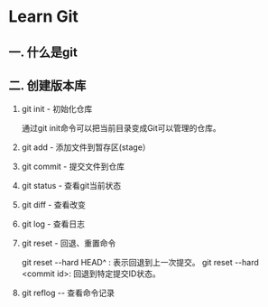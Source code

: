 # Learn Git
## 一. 什么是git
## 二. 创建版本库
1. git init - 初始化仓库 

    通过git init命令可以把当前目录变成Git可以管理的仓库。

1. git add - 添加文件到暂存区(stage）

1. git commit - 提交文件到仓库

1. git status - 查看git当前状态

1. git diff - 查看改变

1. git log - 查看日志

1. git reset - 回退、重置命令

    git reset --hard HEAD^ : 表示回退到上一次提交。
    git reset --hard \<commit id>: 回退到特定提交ID状态。

1. git reflog -- 查看命令记录



